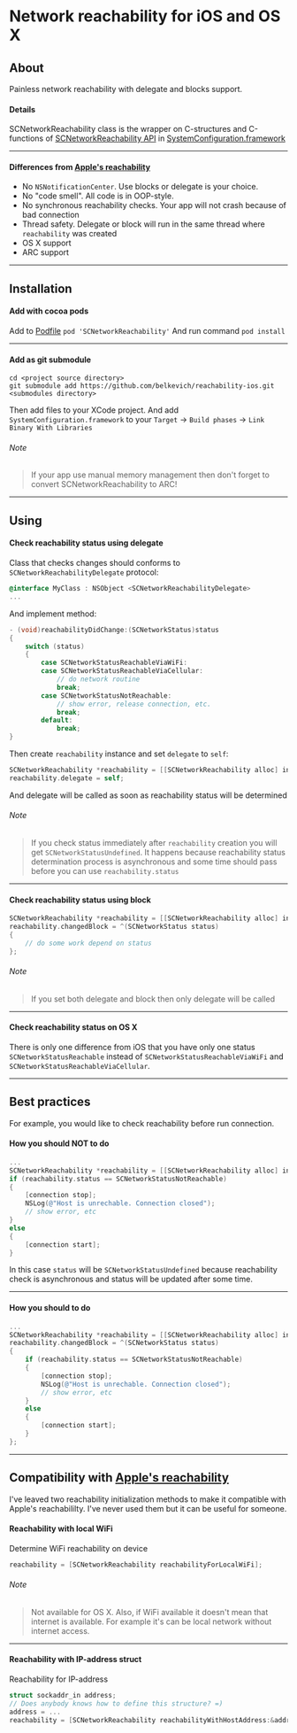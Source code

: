Network reachability for iOS and OS X
============

## About
Painless network reachability with delegate and blocks support. 

#### Details 
SCNetworkReachability class is the wrapper on C-structures and C-functions of [SCNetworkReachability API](https://developer.apple.com/library/mac/#documentation/SystemConfiguration/Reference/SCNetworkReachabilityRef/Reference/reference.html#//apple_ref/doc/uid/TP40007260) in [SystemConfiguration.framework](https://developer.apple.com/library/mac/#documentation/Networking/Reference/SysConfig/_index.html#//apple_ref/doc/uid/TP40001027)

---
#### Differences from [Apple's reachability](http://developer.apple.com/library/ios/#samplecode/Reachability/Introduction/Intro.html)
* No `NSNotificationCenter`. Use blocks or delegate is your choice.
* No "code smell". All code is in OOP-style.
* No synchronous reachability checks. Your app will not crash because of bad connection
* Thread safety. Delegate or block will run in the same thread where `reachability` was created
* OS X support
* ARC support

---
## Installation
#### Add with cocoa pods
Add to [Podfile](https://github.com/CocoaPods/CocoaPods/wiki/A-Podfile)
`pod 'SCNetworkReachability'`
And run command
`pod install`

---
#### Add as git submodule
	cd <project source directory>
	git submodule add https://github.com/belkevich/reachability-ios.git <submodules directory>

Then add files to your XCode project. And add `SystemConfiguration.framework` 
to your `Target` -> `Build phases` -> `Link Binary With Libraries`

###### Note
> If your app use manual memory management then don't forget to convert SCNetworkReachability to ARC!

---

## Using

#### Check reachability status using delegate
Class that checks changes should conforms to `SCNetworkReachabilityDelegate` protocol:
```objective-c
@interface MyClass : NSObject <SCNetworkReachabilityDelegate>
...
```
And implement method:
```objective-c
- (void)reachabilityDidChange:(SCNetworkStatus)status
{
    switch (status)
    {
        case SCNetworkStatusReachableViaWiFi:
        case SCNetworkStatusReachableViaCellular:
            // do network routine
            break;
        case SCNetworkStatusNotReachable:
            // show error, release connection, etc.
            break;
        default:
            break;  
}
```
Then create `reachability` instance and set `delegate` to `self`:
``` objective-c
SCNetworkReachability *reachability = [[SCNetworkReachability alloc] initWithHostName:@"www.github.com"];
reachability.delegate = self;
```
And delegate will be called as soon as reachability status will be determined
###### Note
> If you check status immediately after `reachability` creation you will get `SCNetworkStatusUndefined`. It happens because reachability status determination process is asynchronous and some time should pass before you can use `reachability.status`

---
#### Check reachability status using block
``` objective-c
SCNetworkReachability *reachability = [[SCNetworkReachability alloc] initWithHostName:@"www.github.com"];
reachability.changedBlock = ^(SCNetworkStatus status)
{
    // do some work depend on status
};

```
###### Note
> If you set both delegate and block then only delegate will be called

---
#### Check reachability status on OS X
There is only one difference from iOS that you have only one status `SCNetworkStatusReachable` instead of `SCNetworkStatusReachableViaWiFi` and `SCNetworkStatusReachableViaCellular`.

---

## Best practices
For example, you would like to check reachability before run connection.

#### How you should NOT to do
```objective-c
...
SCNetworkReachability *reachability = [[SCNetworkReachability alloc] initWithHostName:@"www.github.com"];
if (reachability.status == SCNetworkStatusNotReachable)
{
    [connection stop];
    NSLog(@"Host is unrechable. Connection closed");
    // show error, etc
}
else
{
    [connection start];
}
```
In this case `status` will be `SCNetworkStatusUndefined` because reachability check is asynchronous and status will be updated after some time.

---
#### How you should to do
``` objective-c
...
SCNetworkReachability *reachability = [[SCNetworkReachability alloc] initWithHostName:@"www.github.com"];
reachability.changedBlock = ^(SCNetworkStatus status)
{
    if (reachability.status == SCNetworkStatusNotReachable)
    {
        [connection stop];
        NSLog(@"Host is unrechable. Connection closed");
        // show error, etc
    }
    else
    {
        [connection start];
    }
};

```

---

## Compatibility with [Apple's reachability](http://developer.apple.com/library/ios/#samplecode/Reachability/Introduction/Intro.html)

I've leaved two reachability initialization methods to make it compatible with Apple's reachabililty. I've never used them but it can be useful for someone.

#### Reachability with local WiFi
Determine WiFi reachability on device
```objective-c
reachability = [SCNetworkReachability reachabilityForLocalWiFi];
```

###### Note
> Not available for OS X. Also, if WiFi available it doesn't mean that internet is available. For example it's can be local network without internet access.

---
#### Reachability with IP-address struct
Reachability for IP-address
```objective-c
struct sockaddr_in address;
// Does anybody knows how to define this structure? =)
address = ...
reachability = [SCNetworkReachability reachabilityWithHostAddress:&address];
```
